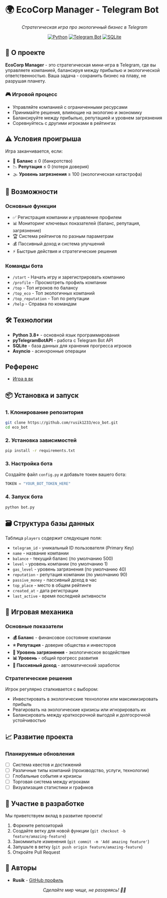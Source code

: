 # 🌍 EcoCorp Manager - Telegram Bot

<div align="center">

*Стратегическая игра про экологичный бизнес в Telegram*

[![Python](https://img.shields.io/badge/Python-3.8+-blue.svg)](https://python.org)
[![Telegram Bot](https://img.shields.io/badge/Telegram-Bot-blue.svg)](https://core.telegram.org/bots)
[![SQLite](https://img.shields.io/badge/Database-SQLite-green.svg)](https://sqlite.org)

</div>

## 🎯 О проекте

**EcoCorp Manager** - это стратегическая мини-игра в Telegram, где вы управляете компанией, балансируя между прибылью и экологической ответственностью. Ваша задача - сохранить бизнес на плаву, не разрушая планету.

### 🎮 Игровой процесс
- Управляйте компанией с ограниченными ресурсами
- Принимайте решения, влияющие на экологию и экономику
- Балансируйте между прибылью, репутацией и уровнем загрязнения
- Соревнуйтесь с другими игроками в рейтингах

## ⚠️ Условия проигрыша
Игра заканчивается, если:
- 💸 **Баланс** ≤ 0 (банкротство)
- 📉 **Репутация** ≤ 0 (потеря доверия)
- 🌫️ **Уровень загрязнения** ≥ 100 (экологическая катастрофа)

## 🚀 Возможности

### Основные функции
- ✅ Регистрация компании и управление профилем
- 📊 Мониторинг ключевых показателей (баланс, репутация, загрязнение)
- 🏆 Система рейтингов по разным параметрам
- 💰 Пассивный доход и система улучшений
- ⚡ Быстрые действия и стратегические решения

### Команды бота
- `/start` - Начать игру и зарегистрировать компанию
- `/profile` - Просмотреть профиль компании
- `/top` - Топ игроков по балансу
- `/top_eco` - Топ экологичных компаний
- `/top_reputation` - Топ по репутации
- `/help` - Справка по командам

## 🛠️ Технологии

- **Python 3.8+** - основной язык программирования
- **pyTelegramBotAPI** - работа с Telegram Bot API
- **SQLite** - база данных для хранения прогресса игроков
- **Asyncio** - асинхронные операции

## Референс 
- [Игра в вк](https://vk.com/fredebot)

## 📦 Установка и запуск

### 1. Клонирование репозитория
```bash
git clone https://github.com/rusik1233/eco_bot.git
cd eco_bot
```

### 2. Установка зависимостей
```bash
pip install -r requirements.txt
```

### 3. Настройка бота
Создайте файл `config.py` и добавьте токен вашего бота:
```python
TOKEN = "YOUR_BOT_TOKEN_HERE"
```

### 4. Запуск бота
```bash
python bot.py
```

## 🗃️ Структура базы данных

Таблица `players` содержит следующие поля:
- `telegram_id` - уникальный ID пользователя (Primary Key)
- `name` - название компании
- `balance` - текущий баланс (по умолчанию 500)
- `level` - уровень компании (по умолчанию 1)
- `gas_level` - уровень загрязнения (по умолчанию 40)
- `reputation` - репутация компании (по умолчанию 90)
- `passive_money` - пассивный доход в час
- `top_place` - место в общем рейтинге
- `created_at` - дата регистрации
- `last_active` - время последней активности

## 🎯 Игровая механика

### Основные показатели
- **💰 Баланс** - финансовое состояние компании
- **⭐ Репутация** - доверие общества и инвесторов
- **🌿 Уровень загрязнения** - экологическое воздействие
- **📊 Уровень** - общий прогресс развития
- **💸 Пассивный доход** - автоматический заработок

### Стратегические решения
Игрок регулярно сталкивается с выбором:
- Инвестировать в экологические технологии или максимизировать прибыль
- Реагировать на экологические кризисы или игнорировать их
- Балансировать между краткосрочной выгодой и долгосрочной устойчивостью

## 📈 Развитие проекта

### Планируемые обновления
- [ ] Система квестов и достижений
- [ ] Различные типы компаний (производство, услуги, технологии)
- [ ] Глобальные события и кризисы
- [ ] Торговая система между игроками
- [ ] Визуализация статистики и графиков

## 🤝 Участие в разработке

Мы приветствуем вклад в развитие проекта! 

1. Форкните репозиторий
2. Создайте ветку для новой функции (`git checkout -b feature/amazing-feature`)
3. Закоммитьте изменения (`git commit -m 'Add amazing feature'`)
4. Запушьте в ветку (`git push origin feature/amazing-feature`)
5. Откройте Pull Request

## 👥 Авторы

- **Rusik** - [GitHub профиль](https://github.com/rusik1233)

<div align="center">

*Сделайте мир чище, не разоряясь! 🌱💼*

</div>

